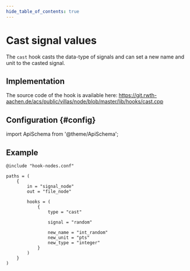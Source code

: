 ```yaml
---
hide_table_of_contents: true
---
```


# Cast signal values

The `cast` hook casts the data-type of signals and can set a new name and unit to the casted signal.

## Implementation

The source code of the hook is available here:
https://git.rwth-aachen.de/acs/public/villas/node/blob/master/lib/hooks/cast.cpp

## Configuration {#config}

import ApiSchema from '@theme/ApiSchema';

<ApiSchema id="node" example pointer="#/components/schemas/cast" />

## Example

``` url="external/node/etc/examples/hooks/cast.conf" title="node/etc/examples/hooks/cast.conf"
@include "hook-nodes.conf"

paths = (
	{
		in = "signal_node"
		out = "file_node"

		hooks = (
			{
				type = "cast"

				signal = "random"
				
				new_name = "int_random"
				new_unit = "pts"
				new_type = "integer"
			}
		)
	}
)
```

